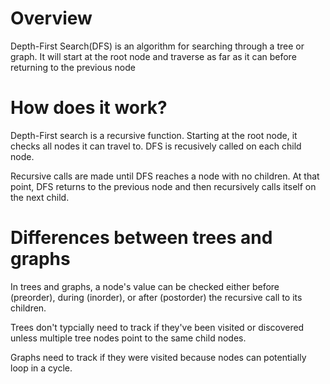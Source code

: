 # Overview
Depth-First Search(DFS) is an algorithm for searching through a tree or graph. It will start at the root node and traverse as far as it can before returning to the previous node

# How does it work?
Depth-First search is a recursive function. Starting at the root node, it checks all nodes it can travel to. DFS is recusively called on each child node.

Recursive calls are made until DFS reaches a node with no children. At that point, DFS returns to the previous node and then recursively calls itself on the next child.

# Differences between trees and graphs
In trees and graphs, a node's value can be checked either before (preorder), during (inorder), or after (postorder) the recursive call to its children. 

Trees don't typcially need to track if they've been visited or discovered unless multiple tree nodes point to the same child nodes.

Graphs need to track if they were visited because nodes can potentially loop in a cycle.